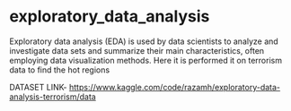 # exploratory_data_analysis
Exploratory data analysis (EDA) is used by data scientists to analyze and investigate data sets and summarize their main characteristics, often employing data visualization methods. Here it is performed it on terrorism data to find the hot regions

DATASET LINK- https://www.kaggle.com/code/razamh/exploratory-data-analysis-terrorism/data
